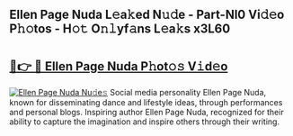 ## Ellen Page Nuda L𝚎a𝚔ed N𝚞𝚍e - Part-Nl0 Vi𝚍𝚎o P𝚑𝚘tos - H𝚘𝚝 O𝚗𝚕yf𝚊ns L𝚎a𝚔s x3L60

# <h2><a href="http://kf0c654.oniu.top/?m=Ellen+Page+Nuda">🔗👉 🔴 Ellen Page Nuda P𝚑ot𝚘𝚜 V𝚒d𝚎o</a></h2>

[![Ellen Page Nuda Nu𝚍e𝚜](https://i.imgur.com/0qMVB7G.gif)](http://kf0c654.oniu.top/?m=Ellen+Page+Nuda)
Social media personality Ellen Page Nuda, known for disseminating dance and lifestyle ideas, through performances and personal blogs. Inspiring author Ellen Page Nuda, recognized for their ability to capture the imagination and inspire others through their writing.  
